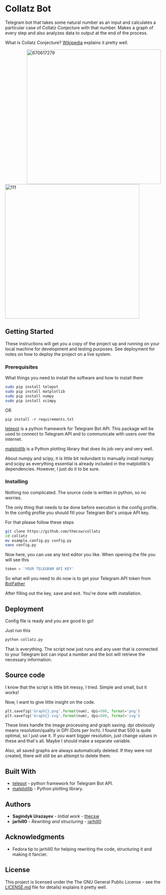 # Collatz Bot

Telegram bot that takes some natural number as an input and calculates a particular case of Collatz Conjecture with that number. Makes a graph of every step and also analyzes data to output at the end of the process.

What is Collatz Conjecture? [Wikipedia](https://en.wikipedia.org/wiki/Collatz_conjecture) explains it pretty well. 


<img src="https://i.imgur.com/RkjJUK2.jpg" alt="670617279" align="right" width="434px">
<img src="https://i.imgur.com/csD1ed0.jpg" alt="111" width="434px">

## Getting Started

These instructions will get you a copy of the project up and running on your local machine for development and testing purposes. See deployment for notes on how to deploy the project on a live system.

### Prerequisites

What things you need to install the software and how to install them

```bash
sudo pip install telepot
sudo pip install matplotlib
sudo pip install numpy
sudo pip install scimpy
```

OR

```
pip install -r requirements.txt
```

[telepot](https://github.com/nickoala/telepot) is a python framework for Telegram Bot API. This package will be used to connect to Telegram API and to communicate with users over the internet.

[matplotlib](https://matplotlib.org/) is a Python plotting library that does its job very and very well. 

About numpy and scipy, it is little bit redundant to manually install numpy and scipy as everything essential is already included in the matplotlib's dependencies. However, I just do it to be sure. 

### Installing

Nothing too complicated. The source code is written in python, so no worries.

The only thing that needs to be done before execution is the config profile. In the config profile you should fill your Telegram Bot's unique API key.

For that please follow these steps

```bash
git clone https://github.com/thecsw/collatz
cd collatz
mv example.config.py config.py
nano config.py
```

Now here, you can use any text editor you like. When opening the file you will see this

```python
token = 'YOUR TELEGRAM API KEY'
```

So what will you need to do now is to get your Telegram API token from [BotFather](https://telegram.me/botfather)

After filling out the key, save and exit. You're done with installation.

## Deployment

Config file is ready and you are good to go!

Just run this

```bash
python collatz.py
```

That is everything. The script now just runs and any user that is connected to your Telegram bot can input a number and the bot will retrieve the necessary information.

## Source code

I know that the script is little bit messy, I tried. Simple and small, but it works!

Now, I want to give little insight on the code. 

```python
plt.savefig('Graph{}.png'.format(num), dpi=500, format='png')
plt.savefig('Graph{}.svg'.format(num), dpi=500, format='svg')
```
These lines handle the image processing and graph saving. dpi obviously means resolution/quality in DPI (Dots per Inch). I found that 500 is quite optimal, so I just use it. If you want bigger resolution, just change values in these and that's all. Maybe I should make a separate variable.

Also, all saved graphs are always automatically deleted. If they were not created, there will still be an attempt to delete them.

## Built With

* [telepot](https://github.com/nickoala/telepot) - python framework for Telegram Bot API.
* [matplotlib](https://github.com/praw-dev/praw) - Python plotting library.

## Authors

* **Sagindyk Urazayev** - *Initial work* - [thecsw](https://github.com/thecsw)
* **jarhill0** - *Rewriting and structuring* - [jarhill0](https://github.com/jarhill0)

## Acknowledgments

* Fedora tip to jarhill0 for helping rewriting the code, structuring it and making it fancier. 

## License

This project is licensed under the The GNU General Public License - see the [LICENSE.md](https://github.com/thecsw/rjokes/blob/master/LICENSE) file for details) explains it pretty well. 
